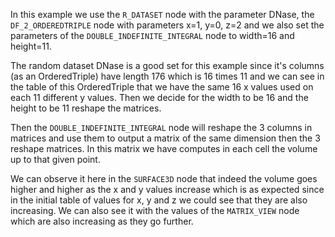 In this example we use the `R_DATASET` node with the parameter DNase, the `DF_2_ORDEREDTRIPLE` node with parameters x=1, y=0, z=2 and we also set the parameters of the `DOUBLE_INDEFINITE_INTEGRAL` node to width=16 and height=11.

The random dataset DNase is a good set for this example since it's columns (as an OrderedTriple) have length 176 which is 16 times 11 and we can see in the table of this OrderedTriple that we have the same 16 x values used on each 11 different y values. Then we decide for the width to be 16 and the height to be 11 reshape the matrices.

Then the `DOUBLE_INDEFINITE_INTEGRAL` node will reshape the 3 columns in matrices and use them to output a matrix of the same dimension then the 3 reshape matrices. In this matrix we have computes in each cell the volume up to that given point.

We can observe it here in the `SURFACE3D` node that indeed the volume goes higher and higher as the x and y values increase which is as expected since in the initial table of values for x, y and z we could see that they are also increasing. We can also see it with the values of the `MATRIX_VIEW` node which are also increasing as they go further.